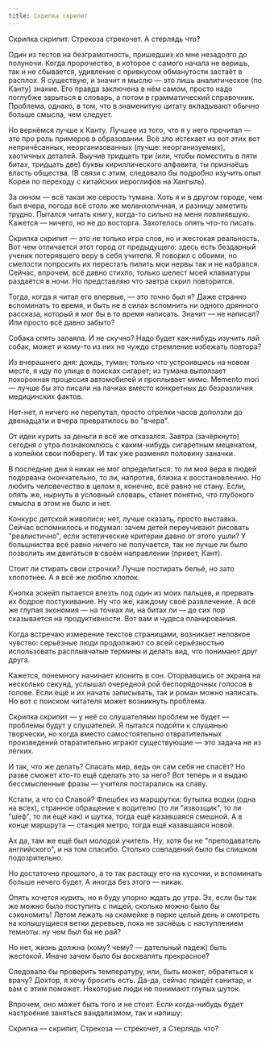 ```yaml
---
title: Скрипка скрипит
---
```


Скрипка скрипит. Стрекоза стрекочет. А стерлядь что?

Один из тестов на безграмотность, пришедших ко мне незадолго до полуночи. Когда
пророчество, в которое с самого начала не веришь, так и не сбывается, удивление
с привкусом обманутости застаёт в расплох. Я существую, и значит я мыслю — это
лишь аналитическое (по Канту) знание. Его правда заключена в нём самом, просто
надо поглубже зарыться в словарь, а потом в грамматический справочник. Проблема,
однако, в том, что в знаменитую цитату вкладывают обычно больше смысла, чем
следует.

Но вернёмся лучше к Канту. Лучшее из того, что я у него прочитал — это про роль
примеров в образовании. Всё зло истекает из вот этих вот непричёсанных,
неорганизованных (лучше: неорганизуемых), хаотичных деталей. Выучив тридцать три
(или, чтобы поместить в пяти битах, тридцать две) буквы кириллического алфавита,
ты признаёшь власть общества. (В связи с этим, следовало бы подробно изучить
опыт Кореи по переходу с китайских иероглифов на Хангыль).

За окном — всё такая же серость тумана. Хоть я и в другом городе, чем был вчера,
погода всё столь же меланхоличная, и разницу заметить трудно. Пытался читать
книгу, когда-то сильно на меня повлиявшую. Кажется — ничего, но не до
восторга. Захотелось опять что-то писать.

Скрипка скрипит — это не только игра слов, но и жестокая реальность. Вот чем
отличается этот город от предыдущего: здесь есть бездарный ученик потерявшего
веру в себя учителя. Я говорил с обоими, но смелости попросить их перестать
пилить мои нервы так и не набрался. Сейчас, впрочем, всё давно стихло, только
шелест моей клавиатуры раздаётся в ночи. Но представляю что завтра скрип
повторится.

Тогда, когда я читал его впервые, — это точно был я? Даже странно вспоминать то
время, и быть не в силах вспомнить ни одного дрянного рассказа, который я мог бы
в то время написать. Значит — не написал? Или просто всё давно забыто?

Собака опять залаяла. И не скучно? Надо будет как-нибудь изучить лай собак,
может и кому-то из них не чуждо стремление избежать повтора?

Из вчерашнего дня: дождь, туман; только что устроившись на новом месте, я иду по
улице в поисках сигарет; из тумана выползает похоронная процессия автомобилей и
проплывает мимо. Memento mori — лучше бы это писали на пачках вместо конкретных
до безразличия медицинских фактов.

Нет-нет, я ничего не перепутал, просто стрелки часов доползли до двенадцати и
вчера превратилось во "вчера".

От идеи курить за деньги я всё же отказался. Завтра (зачёркнуто) сегодня с утра
познакомлюсь с каким-нибудь сигаретным меценатом, а копейки свои поберегу. И так
уже разменял половину заначки.

В последние дни я никак не мог определиться: то ли моя вера в людей подорвана
окончательно, то ли, напротив, близка к восстановлению. Но любить человечество в
целом я, конечно, всё равно не стану. Если, опять же, нырнуть в условный
словарь, станет понятно, что глубокого смысла в этом не было и нет.

Конкурс детской живописи; нет, лучше сказать, просто выставка. Сейчас
вспомнилось и подумал: зачем детей переучивают рисовать "реалистично", если
эстетические критерии давно от этого ушли? У большниства всё равно ничего не
получается, так не лучше ли было позволить им двигаться в своём направлении
(привет, Кант).

Стоит ли стирать свои строчки? Лучше постирать бельё, но зато хлопотнее. А я всё
же люблю хлопок.

Кнопка эскейп пытается влезть под один из моих пальцев, и прервать их бодрое
постукивание. Ну что же, каждому своё развлечение. А всё же глупая экономия — на
точках ли, на битах ли — до сих пор сказывается на продуктивности. Вот вам и
чудеса планирования.

Когда встречаю измерение текстов страницами, возникает неловкое чувство:
серьёзные люди продолжают со всей серьёзностью использовать расплывчатые термины
и делать вид, что понимают друг друга.

Кажется, понемногу начинает клонить в сон. Оторвавшись от экрана на несколько
секунд, услышал очередной рой беспорядочных голосов в голове. Если ещё и их
начать записывать, так и роман можно написать. Но вот с поиском читателя может
возникнуть проблема.

Скрипка скрипит — у неё со слушателями проблем не будет — проблемы будут у
слушателей. Я пытался подойти к слушанью творчески, но когда вместо
самостоятельно отвратительных произведений отвратительно играют существующие —
это задача не из лёгких.

И так, что же делать? Спасать мир, ведь он сам себя не спасёт? Но разве сможет
кто-то ещё сделать это за него? Вот теперь и я выдаю бессмысленные фразы —
учителя постарались на славу.

Кстати, а что со Славой? Флешбек из маршрутки: бутылка водки (одна на всех),
странное обращение к водителю (то ли "извозщик", то ли "шеф", то ли ещё как) и
шутка, тогда ещё казавшаяся смешной. А в конце маршрута — станция метро, тогда
ещё казавшаяся новой.

Ах да, там же ещё был молодой учитель. Ну, хотя бы не "преподаватель
английского", и на том спасибо. Столько совпадений было бы слишком
подозрительно.

Но достаточно прошлого, а то так растащу его на кусочки, и вспоминать больше
нечего будет. А иногда без этого — никак.

Опять хочется курить, но я буду упорно ждать до утра. Эх, если бы так же можно
было поступить с пищей, сколько можно было бы сэкономить! Летом лежать на
скамейке в парке целый день и смотреть на колышущиеся ветки деревьев, пока не
заснёшь с наступлением темноты: ну чем был бы не рай?

Но нет, жизнь должна (кому? чему? — дательный падеж) быть жестокой. Иначе зачем
было бы восхвалять прекрасное?

Следовало бы проверить температуру, или, быть может, обратиться к врачу? Доктор,
я хочу бросить есть. Да-да, сейчас придёт санитар, и вам с этим
поможет. Некоторые люди не понимают глупых шуток.

Впрочем, оно может быть того и не стоит. Если когда-нибудь будет настроение
заняться вандализмом, так и напишу:

Скрипка — скрипит, Стрекоза — стрекочет, а Стерлядь что?
